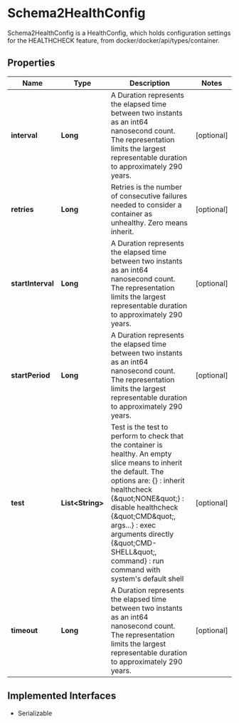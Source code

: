 

# Schema2HealthConfig

Schema2HealthConfig is a HealthConfig, which holds configuration settings for the HEALTHCHECK feature, from docker/docker/api/types/container.

## Properties

| Name | Type | Description | Notes |
|------------ | ------------- | ------------- | -------------|
|**interval** | **Long** | A Duration represents the elapsed time between two instants as an int64 nanosecond count. The representation limits the largest representable duration to approximately 290 years. |  [optional] |
|**retries** | **Long** | Retries is the number of consecutive failures needed to consider a container as unhealthy. Zero means inherit. |  [optional] |
|**startInterval** | **Long** | A Duration represents the elapsed time between two instants as an int64 nanosecond count. The representation limits the largest representable duration to approximately 290 years. |  [optional] |
|**startPeriod** | **Long** | A Duration represents the elapsed time between two instants as an int64 nanosecond count. The representation limits the largest representable duration to approximately 290 years. |  [optional] |
|**test** | **List&lt;String&gt;** | Test is the test to perform to check that the container is healthy. An empty slice means to inherit the default. The options are: {} : inherit healthcheck {\&quot;NONE\&quot;} : disable healthcheck {\&quot;CMD\&quot;, args...} : exec arguments directly {\&quot;CMD-SHELL\&quot;, command} : run command with system&#39;s default shell |  [optional] |
|**timeout** | **Long** | A Duration represents the elapsed time between two instants as an int64 nanosecond count. The representation limits the largest representable duration to approximately 290 years. |  [optional] |


## Implemented Interfaces

* Serializable


